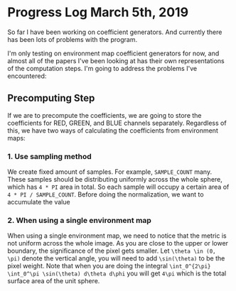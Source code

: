 # Progress Log March 5th, 2019

So far I have been working on coefficient generators. And currently there has been lots of problems with the program.

I'm only testing on environment map coefficient generators for now, and almost all of the papers I've been looking at has their own representations of the computation steps. I'm going to address the problems I've encountered:

## Precomputing Step

If we are to precompute the coefficients, we are going to store the coefficients for RED, GREEN, and BLUE channels separately. Regardless of this, we have two ways of calculating the coefficients from environment maps:

### 1. Use sampling method

We create fixed amount of samples. For example, `SAMPLE_COUNT` many. These samples should be distributing uniformly across the whole sphere, which has `4 * PI` area in total. So each sample will occupy a certain area of `4 * PI / SAMPLE_COUNT`. Before doing the normalization, we want to accumulate the value

### 2. When using a single environment map

When using a single environment map, we need to notice that the metric is not uniform across the whole image. As you are close to the upper or lower boundary, the significance of the pixel gets smaller. Let `\theta \in (0, \pi)` denote the vertical angle, you will need to add `\sin(\theta)` to be the pixel weight. Note that when you are doing the integral `\int_0^{2\pi} \int_0^\pi \sin(\theta) d\theta d\phi` you will get `4\pi` which is the total surface area of the unit sphere.
